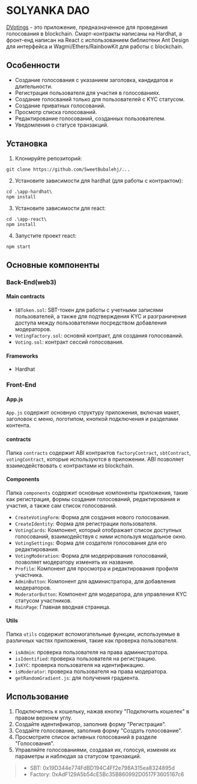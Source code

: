 # SOLYANKA DAO

[DVotings](https://dvotings.vercel.app/) - это приложение, предназначенное для проведения голосования в blockchain. Смарт-контракты написаны на Hardhat, а фронт-енд написан на React с использованием библиотеки Ant Design для интерфейса и Wagmi/Ethers/RainbowKit для работы с blockchain.

## Особенности

- Создание голосования с указанием заголовка, кандидатов и длительности.
- Регистрация пользователя для участия в голосованиях.
- Создание голосваний только для пользователей с KYC статусом.
- Создание приватных голосований.
- Просмотр списка голосований.
- Редактирование голосований, созданных пользователем.
- Уведомления о статусе транзакций.

## Установка

1. Клонируйте репозиторий:

```
git clone https://github.com/SweetBubalehj/...
```

2. Установите зависимости для hardhat (для работы с контрактом):

```
cd .\app-hardhat\
npm install
```

3. Установите зависимости для react:

```
cd .\app-react\
npm install
```

4. Запустите проект react:

```
npm start
```

## Основные компоненты

### Back-End(web3)

#### Main contracts

- `SBToken.sol`: SBT-токен для работы с учетными записями пользователей, а также для подтверждения KYC и разграничения доступа между пользователями посредством добавления модераторов.
- `VotingFactory.sol`: основнй контракт, для создания голосований.
- `Voting.sol`: контракт сессий голосования.

#### Frameworks

- Hardhat

### Front-End

#### App.js

`App.js` содержит основную структуру приложения, включая макет, заголовок с меню, логотипом, кнопкой подключения и разделами контента.

#### contracts

Папка `contracts` содержит ABI контрактов `factoryContract`, `sbtContract`, `votingContract`, которые используются в приложении. ABI позволяет взаимодействовать с контрактами из blockchain.

#### Components

Папка `components` содержит основные компоненты приложения, такие как регистрация, формы создания голосований, редактирования и участия, а также сам список голосований.

- `CreateVotingForm`: Форма для создания нового голосования.
- `CreateIdentity`: Форма для регистрации пользователя.
- `VotingCards`: Компонент, который отображает список доступных голосований, взаимодействуя с ними используя модальное окно.
- `VotingSettings`: Форма для создателя голосования для его редактирования.
- `VotingModeration`: Форма для модерирования голосований, позволяет модератору изменять их название.
- `Profile`: Компонент для просмотра и редактирования профиля участника.
- `AdminButton`: Компонент для администратора, для добавления модераторов.
- `ModeratorButton`: Компонент для модератора, для управления KYC статусом участников.
- `MainPage`: Главная вводная страница.

#### Utils

Папка `utils` содержит вспомогательные функции, используемые в различных частях приложения, такие как проверка пользователя.

- `isAdmin`: проверка пользователя на права администратора.
- `isIdentified`: проверка пользователя на регистрацию.
- `IsKYC`: проверка пользователя на идентификацию.
- `isModerator`: проверка пользователя на права модератора.
- `getRandomGradient.js`: для получения градиента.

## Использование

1. Подключитесь к кошельку, нажав кнопку "Подключить кошелек" в правом верхнем углу.
2. Создайте идентификатор, заполнив форму "Регистрация".
3. Создайте голосование, заполнив форму "Создать голосование".
4. Просмотрите список активных голосований в разделе "Голосования".
5. Управляйте голосованиями, создавая их, голосуя, изменяя их параметры и наблюдая за статусом транзакций.

> - SBT: 0x19D344e774FdBD194C4Ff2e798A315ea8324895d
> - Factory: 0xAdF129A5b54cE5Bc35B860992D0517F3605167c6

